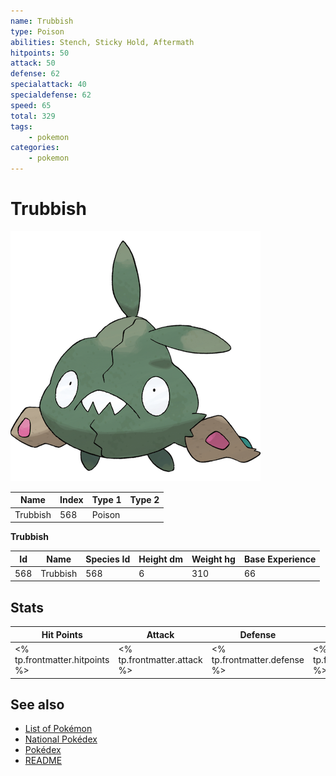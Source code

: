 ```yaml
---
name: Trubbish
type: Poison
abilities: Stench, Sticky Hold, Aftermath
hitpoints: 50
attack: 50
defense: 62
specialattack: 40
specialdefense: 62
speed: 65
total: 329
tags:
    - pokemon
categories:
    - pokemon
---
```


# Trubbish


![Trubbish](images/568.png)

| **Name** | **Index** | **Type 1** | **Type 2** |
|----|----|----|----|
| Trubbish | 568 | Poison  |  |

**Trubbish** 




| **Id** | **Name** | **Species Id** | **Height dm** | **Weight hg** | **Base Experience** |
|--------|----------|----------------|------------|------------|---------------------|
| 568 | Trubbish | 568 | 6 | 310 | 66 |



## Stats

| **Hit Points** | **Attack** | **Defense** | **Special Attack** | **Special Defense** | **Speed** | **Total** |
|----------------|------------|-------------|--------------------|---------------------|-----------|-----------|
| <% tp.frontmatter.hitpoints %> | <% tp.frontmatter.attack %> | <% tp.frontmatter.defense %> | <% tp.frontmatter.specialattack %> | <% tp.frontmatter.specialdefense %> | <% tp.frontmatter.speed %> | <% tp.frontmatter.total %> |

## See also

- [List of Pokémon](../pokemon.md)
- [National Pokédex](../national_pokedex.md)
- [Pokédex](../pokedex.md)
- [README](../README.md)
